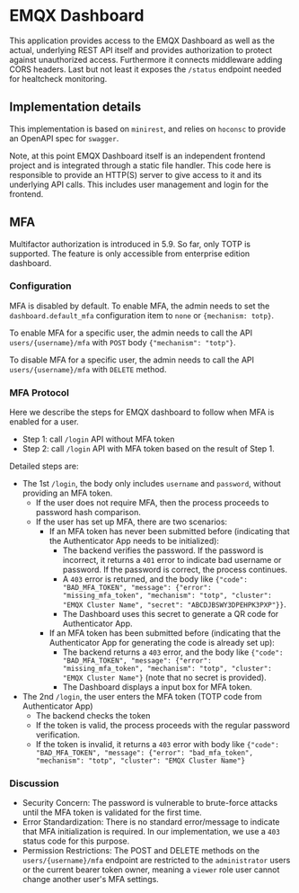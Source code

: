 # EMQX Dashboard

This application provides access to the EMQX Dashboard as well as the actual,
underlying REST API itself and provides authorization to protect against
unauthorized access. Furthermore it connects middleware adding CORS headers.
Last but not least it exposes the `/status` endpoint needed for healtcheck
monitoring.

## Implementation details

This implementation is based on `minirest`, and relies on `hoconsc` to provide an
OpenAPI spec for `swagger`.

Note, at this point EMQX Dashboard itself is an independent frontend project and
is integrated through a static file handler. This code here is responsible to
provide an HTTP(S) server to give access to it and its underlying API calls.
This includes user management and login for the frontend.

## MFA

Multifactor authorization is introduced in 5.9.
So far, only TOTP is supported.
The feature is only accessible from enterprise edition dashboard.

### Configuration

MFA is disabled by default. To enable MFA, the admin needs to set the `dashboard.default_mfa` configuration item to `none` or `{mechanism: totp}`.

To enable MFA for a specific user, the admin needs to call the API `users/{username}/mfa` with `POST` body `{"mechanism": "totp"}`.

To disable MFA for a specific user, the admin needs to call the API `users/{username}/mfa` with `DELETE` method.

### MFA Protocol

Here we describe the steps for EMQX dashboard to follow when MFA is enabled for a user.

- Step 1: call `/login` API without MFA token
- Step 2: call `/login` API with MFA token based on the result of Step 1.

Detailed steps are:

- The 1st `/login`, the body only includes `username` and `password`, without providing an MFA token.
  - If the user does not require MFA, then the process proceeds to password hash comparison.
  - If the user has set up MFA, there are two scenarios:
    - If an MFA token has never been submitted before (indicating that the Authenticator App needs to be initialized):
      - The backend verifies the password. If the password is incorrect, it returns a `401` error to indicate bad username or password. If the password is correct, the process continues.
      - A `403` error is returned, and the body like `{"code": "BAD_MFA_TOKEN", "message": {"error": "missing_mfa_token", "mechanism": "totp", "cluster": "EMQX Cluster Name", "secret": "ABCDJBSWY3DPEHPK3PXP"}}`.
      - The Dashboard uses this secret to generate a QR code for Authenticator App.
    - If an MFA token has been submitted before (indicating that the Authenticator App for generating the code is already set up):
      - The backend returns a `403` error, and the body like `{"code": "BAD_MFA_TOKEN", "message": {"error": "missing_mfa_token", "mechanism": "totp", "cluster": "EMQX Cluster Name"}` (note that no secret is provided).
      - The Dashboard displays a input box for MFA token.
- The 2nd `/login`, the user enters the MFA token (TOTP code from Authenticator App)
  - The backend checks the token
  - If the token is valid, the process proceeds with the regular password verification.
  - If the token is invalid, it returns a `403` error with body like `{"code": "BAD_MFA_TOKEN", "message": {"error": "bad_mfa_token", "mechanism": "totp", "cluster": "EMQX Cluster Name"}`

### Discussion

- Security Concern: The password is vulnerable to brute-force attacks until the MFA token is validated for the first time.
- Error Standardization: There is no standard error/message to indicate that MFA initialization is required. In our implementation, we use a `403` status code for this purpose.
- Permission Restrictions: The POST and DELETE methods on the `users/{username}/mfa` endpoint are restricted to the `administrator` users or the current bearer token owner, meaning a `viewer` role user cannot change another user's MFA settings.


